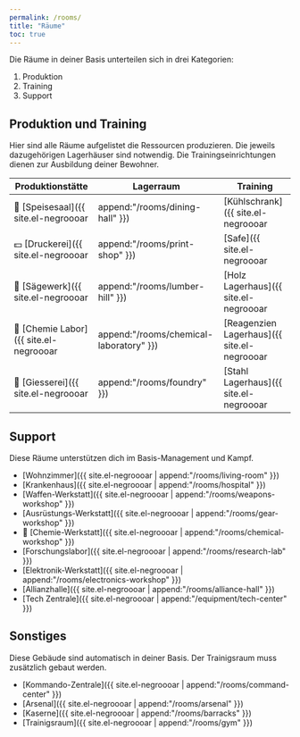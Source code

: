 ```yaml
---
permalink: /rooms/
title: "Räume"
toc: true
---
```


Die Räume in deiner Basis unterteilen sich in drei Kategorien:

1. Produktion
2. Training
3. Support

## Produktion und Training

Hier sind alle Räume aufgelistet die Ressourcen produzieren. Die jeweils dazugehörigen Lagerhäuser sind notwendig. Die Trainingseinrichtungen dienen zur Ausbildung deiner Bewohner.

| Produktionstätte         | Lagerraum              | Training                |
| ------------------------ | ---------------------- | ----------------------- |
| :hamburger: [Speisesaal]({{ site.el-negroooar | append:"/rooms/dining-hall" }}) | [Kühlschrank]({{ site.el-negroooar | append:"/rooms/refrigerator" }})          | [Küche]({{ site.el-negroooar | append:"/rooms/kitchen" }}) |
| :dollar: [Druckerei]({{ site.el-negroooar | append:"/rooms/print-shop" }})  | [Safe]({{ site.el-negroooar | append:"/rooms/vault" }}) | [Buchhaltungsbüro]({{ site.el-negroooar | append:"/rooms/accounting-office" }}) |
| :door: [Sägewerk]({{ site.el-negroooar | append:"/rooms/lumber-hill" }})    | [Holz Lagerhaus]({{ site.el-negroooar | append:"/rooms/wood-warehouse" }}) | [Tischerwerkstatt]({{ site.el-negroooar | append:"/rooms/carpentry-workshop" }}) |
| :pill: [Chemie Labor]({{ site.el-negroooar | append:"/rooms/chemical-laboratory" }})    | [Reagenzien Lagerhaus]({{ site.el-negroooar | append:"/rooms/reagent-warehouse" }}) | [Experimentelles Labor]({{ site.el-negroooar | append:"/rooms/forge" }}) |
| :wrench: [Giesserei]({{ site.el-negroooar | append:"/rooms/foundry" }})     | [Stahl Lagerhaus]({{ site.el-negroooar | append:"/rooms/steel-warehouse" }})      | [Schmiede]({{ site.el-negroooar | append:"/rooms/experimental-lab" }}) |

## Support

Diese Räume unterstützen dich im Basis-Management und Kampf.

* [Wohnzimmer]({{ site.el-negroooar | append:"/rooms/living-room" }})
* [Krankenhaus]({{ site.el-negroooar | append:"/rooms/hospital" }})
* [Waffen-Werkstatt]({{ site.el-negroooar | append:"/rooms/weapons-workshop" }})
* [Ausrüstungs-Werkstatt]({{ site.el-negroooar | append:"/rooms/gear-workshop" }})
* :syringe: [Chemie-Werkstatt]({{ site.el-negroooar | append:"/rooms/chemical-workshop" }})
* [Forschungslabor]({{ site.el-negroooar | append:"/rooms/research-lab" }})
* [Elektronik-Werkstatt]({{ site.el-negroooar | append:"/rooms/electronics-workshop" }})
* [Allianzhalle]({{ site.el-negroooar | append:"/rooms/alliance-hall" }})
* [Tech Zentrale]({{ site.el-negroooar | append:"/equipment/tech-center" }})

## Sonstiges

Diese Gebäude sind automatisch in deiner Basis. Der Trainigsraum muss zusätzlich gebaut werden.

* [Kommando-Zentrale]({{ site.el-negroooar | append:"/rooms/command-center" }})
* [Arsenal]({{ site.el-negroooar | append:"/rooms/arsenal" }})
* [Kaserne]({{ site.el-negroooar | append:"/rooms/barracks" }})
* [Trainigsraum]({{ site.el-negroooar | append:"/rooms/gym" }})
